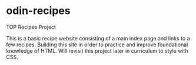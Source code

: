# odin-recipes
TOP Recipes Project

This is a basic recipe website consisting of a main index page and links to a few recipes. Building this site in order to practice and improve
foundational knowledge of HTML. Will revisit this project later in curriculum to style with CSS. 
